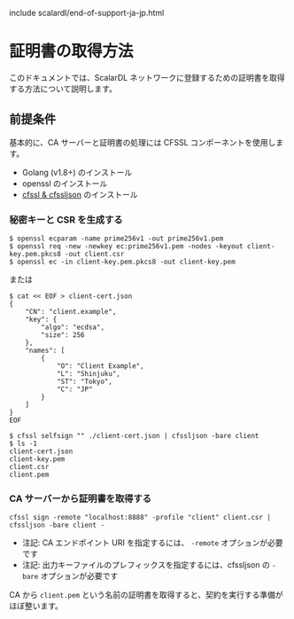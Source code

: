 include scalardl/end-of-support-ja-jp.html

# 証明書の取得方法

このドキュメントでは、ScalarDL ネットワークに登録するための証明書を取得する方法について説明します。

## 前提条件

基本的に、CA サーバーと証明書の処理には CFSSL コンポーネントを使用します。

- Golang (v1.8+) のインストール
- openssl のインストール
- [cfssl & cfssljson](https://github.com/cloudflare/cfssl) のインストール

### 秘密キーと CSR を生成する

```
$ openssl ecparam -name prime256v1 -out prime256v1.pem
$ openssl req -new -newkey ec:prime256v1.pem -nodes -keyout client-key.pem.pkcs8 -out client.csr
$ openssl ec -in client-key.pem.pkcs8 -out client-key.pem
```

または

```
$ cat << EOF > client-cert.json
{
    "CN": "client.example",
    "key": {
        "algo": "ecdsa",
        "size": 256
    },
    "names": [
        {
            "O": "Client Example",
            "L": "Shinjuku",
            "ST": "Tokyo",
            "C": "JP"
        }
    ]
}
EOF

$ cfssl selfsign "" ./client-cert.json | cfssljson -bare client
$ ls -1
client-cert.json
client-key.pem
client.csr
client.pem
```

### CA サーバーから証明書を取得する

```
cfssl sign -remote "localhost:8888" -profile "client" client.csr | cfssljson -bare client -
```

- 注記: CA エンドポイント URI を指定するには、 `-remote` オプションが必要です
- 注記: 出力キーファイルのプレフィックスを指定するには、cfssljson の `-bare` オプションが必要です

CA から `client.pem` という名前の証明書を取得すると、契約を実行する準備がほぼ整います。
